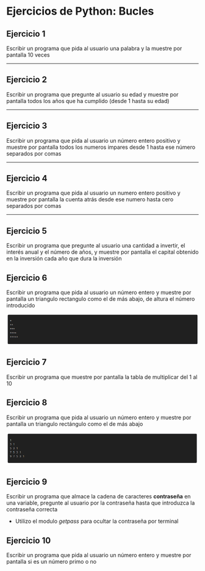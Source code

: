 # Ejercicios de Python: Bucles

## Ejercicio 1

Escribir un programa que pida al usuario una palabra y la muestre por pantalla 10 veces

___
## Ejercicio 2

Escribir un programa que pregunte al usuario su edad y muestre por pantalla todos los años que ha cumplido (desde 1 hasta su edad)

___
## Ejercicio 3

Escribir un programa que pida al usuario un número entero positivo y muestre por pantalla todos los numeros impares desde 1 hasta ese número separados por comas

___
## Ejercicio 4

Escribir un programa que pida al usuario un numero entero positivo y muestre por pantalla la cuenta atrás desde ese numero hasta cero separados por comas 

___
## Ejercicio 5

Escribir un programa que pregunte al usuario una cantidad a invertir, el interés anual y el número de años, y muestre por pantalla el capital obtenido en la inversión cada año que dura la inversión

## Ejercicio 6

Escribir un programa que pida al usuario un número entero y muestre por pantalla un triangulo rectangulo como el de más abajo, de altura el número introducido

![ejercicio 6](./ejercicio_6.png)


## Ejercicio 7

Escribir un programa que muestre por pantalla la tabla de multiplicar del 1 al 10

## Ejercicio 8

Escribir un programa que pida al usuario un número entero y muestre por pantalla un triangulo rectángulo como el de más abajo

![ejercicio 8](./ejercicio_8.png)

## Ejercicio 9 

Escribir un programa que almace la cadena de caracteres **contraseña** en una variable, pregunte al usuario por la contraseña hasta que introduzca la contraseña correcta

- Utilizo el modulo *getpass* para ocultar la contraseña por terminal

## Ejercicio 10

Escribir un programa que pida al usuario un número entero y muestre por pantalla si es un número primo o no





